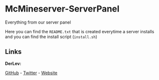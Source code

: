 # McMineserver-ServerPanel
Everything from our server panel

Here you can find the `README.txt` that is created everytime a server installs
and you can find the install script (`install.sh`)

## Links

**DerLev:**

[GitHub](https://derlev.github.io/) - [Twitter](https://twitter.com/_derlev_) - [Website](https://mc-mineserver.de/)
